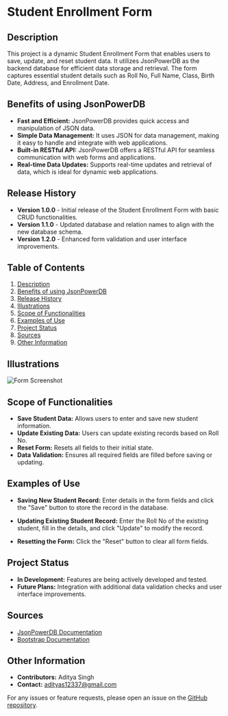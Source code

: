 # Student Enrollment Form

## Description
This project is a dynamic Student Enrollment Form that enables users to save, update, and reset student data. It utilizes JsonPowerDB as the backend database for efficient data storage and retrieval. The form captures essential student details such as Roll No, Full Name, Class, Birth Date, Address, and Enrollment Date. 

## Benefits of using JsonPowerDB
- **Fast and Efficient:** JsonPowerDB provides quick access and manipulation of JSON data.
- **Simple Data Management:** It uses JSON for data management, making it easy to handle and integrate with web applications.
- **Built-in RESTful API:** JsonPowerDB offers a RESTful API for seamless communication with web forms and applications.
- **Real-time Data Updates:** Supports real-time updates and retrieval of data, which is ideal for dynamic web applications.

## Release History
- **Version 1.0.0** - Initial release of the Student Enrollment Form with basic CRUD functionalities.
- **Version 1.1.0** - Updated database and relation names to align with the new database schema.
- **Version 1.2.0** - Enhanced form validation and user interface improvements.

## Table of Contents
1. [Description](#description)
2. [Benefits of using JsonPowerDB](#benefits-of-using-jsonpowerdb)
3. [Release History](#release-history)
4. [Illustrations](#illustrations)
5. [Scope of Functionalities](#scope-of-functionalities)
6. [Examples of Use](#examples-of-use)
7. [Project Status](#project-status)
8. [Sources](#sources)
9. [Other Information](#other-information)

## Illustrations
![Form Screenshot](link-to-screenshot-image)

## Scope of Functionalities
- **Save Student Data:** Allows users to enter and save new student information.
- **Update Existing Data:** Users can update existing records based on Roll No.
- **Reset Form:** Resets all fields to their initial state.
- **Data Validation:** Ensures all required fields are filled before saving or updating.

## Examples of Use
- **Saving New Student Record:**
  Enter details in the form fields and click the "Save" button to store the record in the database.

- **Updating Existing Student Record:**
  Enter the Roll No of the existing student, fill in the details, and click "Update" to modify the record.

- **Resetting the Form:**
  Click the "Reset" button to clear all form fields.

## Project Status
- **In Development:** Features are being actively developed and tested.
- **Future Plans:** Integration with additional data validation checks and user interface improvements.

## Sources
- [JsonPowerDB Documentation](https://www.login2explore.com/jsonpowerdb)
- [Bootstrap Documentation](https://getbootstrap.com/docs/3.4/)

## Other Information
- **Contributors:** Aditya Singh
- **Contact:** adityas12337@gmail.com

For any issues or feature requests, please open an issue on the [GitHub repository](link-to-your-repository).

